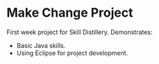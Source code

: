 # Make Change Project

First week project for Skill Distillery.
Demonstrates: 
* Basic Java skills.
* Using Eclipse for project development.